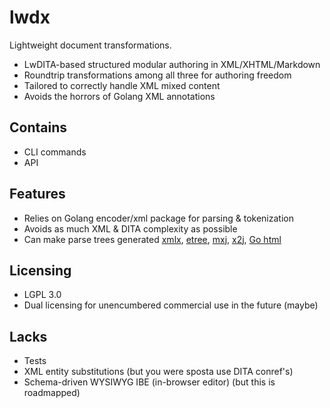 # lwdx
Lightweight document transformations. 
* LwDITA-based structured modular authoring in XML/XHTML/Markdown 
* Roundtrip transformations among all three for authoring freedom 
* Tailored to correctly handle XML mixed content 
* Avoids the horrors of Golang XML annotations 
## Contains 
* CLI commands
* API
## Features
* Relies on Golang encoder/xml package for parsing & tokenization
* Avoids as much XML & DITA complexity as possible
* Can make parse trees generated [xmlx](https://github.com/jteeuwen/go-pkg-xmlx), [etree](https://github.com/beevik/etree), [mxj](https://github.com/clbanning/mxj), [x2j](https://github.com/clbanning/mxj/tree/master/x2j), [Go html](https://godoc.org/golang.org/x/net/html)
## Licensing
* LGPL 3.0 
* Dual licensing for unencumbered commercial use in the future (maybe)
## Lacks
* Tests 
* XML entity substitutions (but you were sposta use DITA conref's)
* Schema-driven WYSIWYG IBE (in-browser editor) (but this is roadmapped) 
